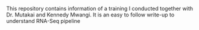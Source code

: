 This repository contains information of a training I conducted together with Dr. Mutakai and Kennedy Mwangi. It is an easy to   follow write-up to understand RNA-Seq pipeline

